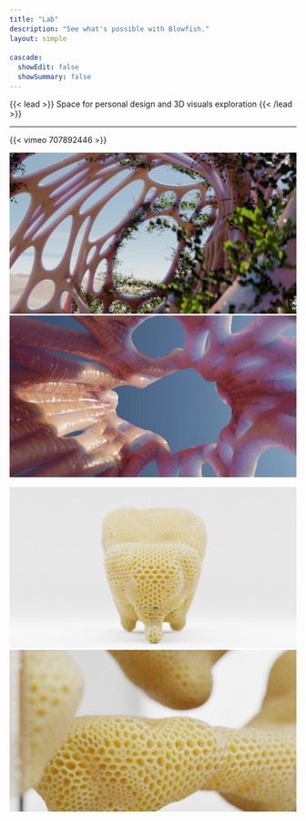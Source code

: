 ```yaml
---
title: "Lab"
description: "See what's possible with Blowfish."
layout: simple

cascade:
  showEdit: false
  showSummary: false
---
```

{{< lead >}}
Space for personal design and 3D visuals exploration
{{< /lead >}}

---
{{< vimeo 707892446 >}}

![](2160B547-2FD7-435F-A083-770C1ADD5E17.jpeg)
![](28B369E2-40AE-4B17-99A6-DB60ADF46201.jpeg)

![](EB014805-C221-4FFA-A4A1-37A25F553ED8.png)
![](47E1B51B-2167-4FCF-8986-A56AAE501835.png)

